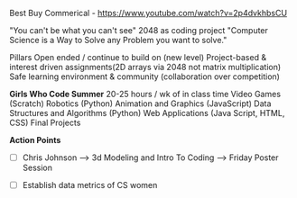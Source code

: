Best Buy Commerical - https://www.youtube.com/watch?v=2p4dvkhbsCU

"You can't be what you can't see"
2048 as coding project
"Computer Science is a Way to Solve any Problem you want to solve."

Pillars
Open ended / continue to build on (new level)
Project-based & interest driven assignments(2D arrays via 2048 not matrix multiplication)
Safe learning environment & community (collaboration over competition)

**Girls Who Code Summer**
20-25 hours / wk of in class time
Video Games (Scratch)
Robotics (Python)
Animation and Graphics (JavaScript)
Data Structures and Algorithms (Python)
Web Applications (Java Script, HTML, CSS)
Final Projects

**Action Points**
- [ ] Chris Johnson --> 3d Modeling and Intro To Coding --> Friday Poster Session
- [ ] Establish data metrics of CS women



